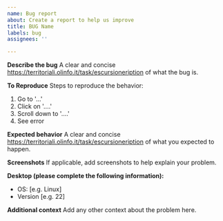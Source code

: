 ```yaml
---
name: Bug report
about: Create a report to help us improve
title: BUG Name
labels: bug
assignees: ''

---
```


**Describe the bug**
A clear and concise https://territoriali.olinfo.it/task/escursioneription of what the bug is.

**To Reproduce**
Steps to reproduce the behavior:
1. Go to '...'
2. Click on '....'
3. Scroll down to '....'
4. See error

**Expected behavior**
A clear and concise https://territoriali.olinfo.it/task/escursioneription of what you expected to happen.

**Screenshots**
If applicable, add screenshots to help explain your problem.

**Desktop (please complete the following information):**
 - OS: [e.g. Linux]
 - Version [e.g. 22]

**Additional context**
Add any other context about the problem here.
